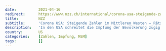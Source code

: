 ```yaml
---
date:          2021-04-16
redirect:      https://www.nzz.ch/international/corona-usa-steigende-zahlen-im-mittleren-westen-raetsel-texas-ld.1611809
title:         NZZ
subtitle:      'Corona USA: Steigende Zahlen im Mittleren Westen – Rätsel Texas'
description:   'In den USA schreitet die Impfung der Bevölkerung zügig voran. Zugleich nehmen die Neuinfektionen in Gliedstaaten wie Michigan massiv zu. In Texas hingegen, wo die Maskenpflicht vor einem Monat aufgehoben wurde, sinken sie.'
country:       US
categories:    [Zahlen, Impfung, MSM]
tags:          []
---
```

